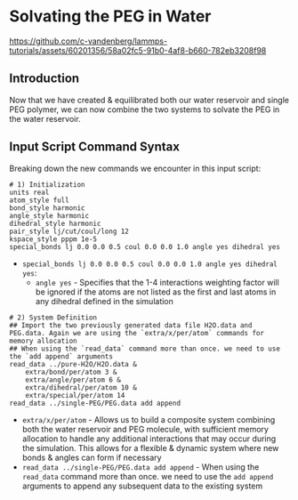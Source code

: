 # Solvating the PEG in Water

https://github.com/c-vandenberg/lammps-tutorials/assets/60201356/58a02fc5-91b0-4af8-b660-782eb3208f98

## Introduction

Now that we have created & equilibrated both our water reservoir and single PEG polymer, we can now combine the two systems to solvate the PEG in the water reservoir.

## Input Script Command Syntax

Breaking down the new commands we encounter in this input script:

```
# 1) Initialization
units real
atom_style full
bond_style harmonic
angle_style harmonic
dihedral_style harmonic
pair_style lj/cut/coul/long 12
kspace_style pppm 1e-5
special_bonds lj 0.0 0.0 0.5 coul 0.0 0.0 1.0 angle yes dihedral yes
```
* `special_bonds lj 0.0 0.0 0.5 coul 0.0 0.0 1.0 angle yes dihedral yes`:
  * `angle yes` - Specifies that the 1-4 interactions weighting factor will be ignored if the atoms are not listed as the first and last atoms in any dihedral defined in the simulation

```
# 2) System Definition
## Import the two previously generated data file H2O.data and PEG.data. Again we are using the `extra/x/per/atom` commands for memory allocation
## When using the `read_data` command more than once. we need to use the `add append` arguments
read_data ../pure-H2O/H2O.data &
    extra/bond/per/atom 3 &
    extra/angle/per/atom 6 &
    extra/dihedral/per/atom 10 &
    extra/special/per/atom 14
read_data ../single-PEG/PEG.data add append
```
* `extra/x/per/atom` - Allows us to build a composite system combining both the water reservoir and PEG molecule, with sufficient memory allocation to handle any additional interactions that may occur during the simulation. This allows for a flexible & dynamic system where new bonds & angles can form if necessary
* `read_data ../single-PEG/PEG.data add append` - When using the `read_data` command more than once. we need to use the `add append` arguments to append any subsequent data to the existing system
